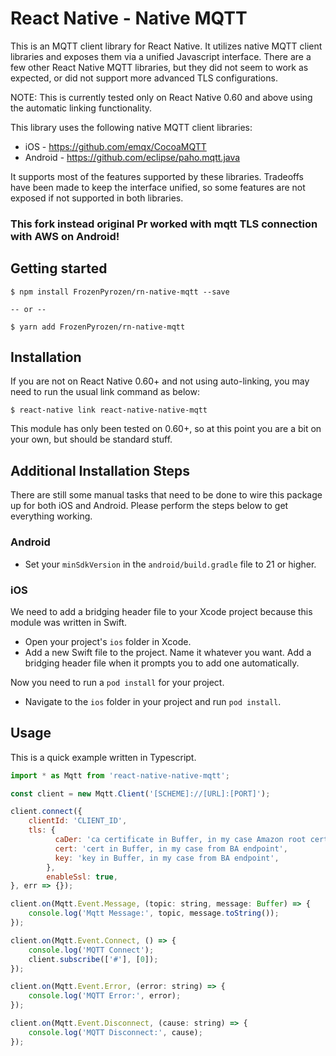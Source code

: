 # React Native - Native MQTT

This is an MQTT client library for React Native. It utilizes native MQTT client libraries and exposes them via a unified Javascript interface. There are a few other React Native MQTT libraries, but they did not seem to work as expected, or did not support more advanced TLS configurations.

NOTE: This is currently tested only on React Native 0.60 and above using the automatic linking functionality.

This library uses the following native MQTT client libraries:

* iOS - https://github.com/emqx/CocoaMQTT
* Android - https://github.com/eclipse/paho.mqtt.java

It supports most of the features supported by these libraries. Tradeoffs have been made to keep the interface unified, so some features are not exposed if not supported in both libraries.

### This fork instead original Pr worked with mqtt TLS connection with AWS on Android!

## Getting started

```
$ npm install FrozenPyrozen/rn-native-mqtt --save

-- or -- 

$ yarn add FrozenPyrozen/rn-native-mqtt
```

## Installation

If you are not on React Native 0.60+ and not using auto-linking, you may need to run the usual link command as below:

```
$ react-native link react-native-native-mqtt
```

This module has only been tested on 0.60+, so at this point you are a bit on your own, but should be standard stuff.

## Additional Installation Steps

There are still some manual tasks that need to be done to wire this package up for both iOS and Android. Please perform the steps below to get everything working.

### Android

* Set your `minSdkVersion` in the `android/build.gradle` file to 21 or higher.

### iOS

We need to add a bridging header file to your Xcode project because this module was written in Swift.

* Open your project's `ios` folder in Xcode.
* Add a new Swift file to the project. Name it whatever you want. Add a bridging header file when it prompts you to add one automatically.

Now you need to run a `pod install` for your project.

* Navigate to the `ios` folder in your project and run `pod install`.

## Usage

This is a quick example written in Typescript.

```javascript
import * as Mqtt from 'react-native-native-mqtt';

const client = new Mqtt.Client('[SCHEME]://[URL]:[PORT]');

client.connect({
	clientId: 'CLIENT_ID',
	tls: {
          caDer: 'ca certificate in Buffer, in my case Amazon root certificate, which I get from BA endpoint',
          cert: 'cert in Buffer, in my case from BA endpoint',
          key: 'key in Buffer, in my case from BA endpoint',
        },
        enableSsl: true,
}, err => {});

client.on(Mqtt.Event.Message, (topic: string, message: Buffer) => {
	console.log('Mqtt Message:', topic, message.toString());
});

client.on(Mqtt.Event.Connect, () => {
	console.log('MQTT Connect');
	client.subscribe(['#'], [0]);
});

client.on(Mqtt.Event.Error, (error: string) => {
	console.log('MQTT Error:', error);
});

client.on(Mqtt.Event.Disconnect, (cause: string) => {
	console.log('MQTT Disconnect:', cause);
});
```
